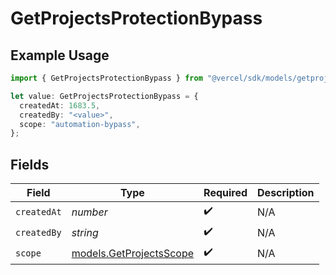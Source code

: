 # GetProjectsProtectionBypass

## Example Usage

```typescript
import { GetProjectsProtectionBypass } from "@vercel/sdk/models/getprojectsop.js";

let value: GetProjectsProtectionBypass = {
  createdAt: 1683.5,
  createdBy: "<value>",
  scope: "automation-bypass",
};
```

## Fields

| Field                                                    | Type                                                     | Required                                                 | Description                                              |
| -------------------------------------------------------- | -------------------------------------------------------- | -------------------------------------------------------- | -------------------------------------------------------- |
| `createdAt`                                              | *number*                                                 | :heavy_check_mark:                                       | N/A                                                      |
| `createdBy`                                              | *string*                                                 | :heavy_check_mark:                                       | N/A                                                      |
| `scope`                                                  | [models.GetProjectsScope](../models/getprojectsscope.md) | :heavy_check_mark:                                       | N/A                                                      |
